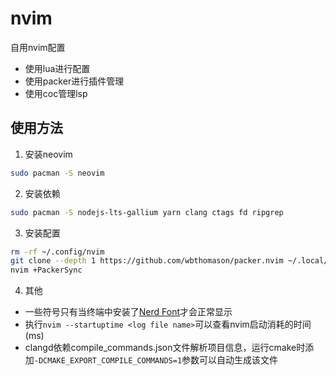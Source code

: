 # nvim
自用nvim配置
- 使用lua进行配置
- 使用packer进行插件管理
- 使用coc管理lsp
## 使用方法
1. 安装neovim
```bash
sudo pacman -S neovim
```
2. 安装依赖
```bash
sudo pacman -S nodejs-lts-gallium yarn clang ctags fd ripgrep
```
3. 安装配置
```bash
rm -rf ~/.config/nvim
git clone --depth 1 https://github.com/wbthomason/packer.nvim ~/.local/share/nvim/site/pack/packer/start/packer.nvim
nvim +PackerSync
```
4. 其他
- 一些符号只有当终端中安装了[Nerd Font](https://www.nerdfonts.com/font-downloads)才会正常显示
- 执行`nvim --startuptime <log file name>`可以查看nvim启动消耗的时间(ms)
- clangd依赖compile\_commands.json文件解析项目信息，运行cmake时添加`-DCMAKE_EXPORT_COMPILE_COMMANDS=1`参数可以自动生成该文件
